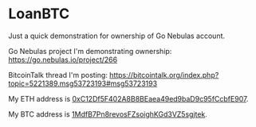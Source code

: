 # LoanBTC
Just a quick demonstration for ownership of Go Nebulas account.

Go Nebulas project I'm demonstrating ownership: https://go.nebulas.io/project/266

BitcoinTalk thread I'm posting: https://bitcointalk.org/index.php?topic=5221389.msg53723193#msg53723193

My ETH address is [0xC12Df5F402A8B8BEaea49ed9baD9c95fCcbfE907](https://etherscan.io/address/0xc12df5f402a8b8beaea49ed9bad9c95fccbfe907).

My BTC address is [1MdfB7Pn8revosFZsoighKGd3VZ5sgjtek](https://www.blockchain.com/btc/address/1MdfB7Pn8revosFZsoighKGd3VZ5sgjtek).
